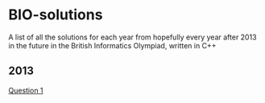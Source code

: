# BIO-solutions
A list of all the solutions for each year from hopefully every year after 2013 in the future in the British Informatics Olympiad, written in C++

## 2013
[Question 1](https://github.com/shouryaeaga/bio_2003_q1)
